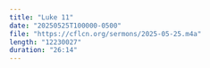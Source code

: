 ```yaml
---
title: "Luke 11"
date: "20250525T100000-0500"
file: "https://cflcn.org/sermons/2025-05-25.m4a"
length: "12230027"
duration: "26:14"
---
```

